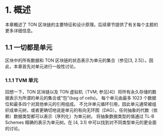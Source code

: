 # 1. 概述

本章概述了 TON 区块链的主要特征和设计原理。后续章节提供了有关每个主题的更多详细信息。

## 1.1 一切都是单元

区块中的所有数据和 TON 区块链的状态表示为单元的集合（参见[3, 2.5]）。因此，本章首先对单元进行一般性讨论。

### 1.1.1 TVM 单元

 回想一下，TON 区块链以及 TON 虚拟机（TVM; 参见[4]）将所有永久存储的数据表示为所谓的单元的集合或"包"(bag of cells)。 每个单元由最多 1023 个数据位和最多四个对其他单元的引用组成。 不允许单元循环引用，因此单元通常被组织成单元树，或者更确切地说是单元的有向无环图（DAG）。任何抽象的代数（依赖）数据类型都可以表示（序列化）为单元树。 将抽象数据类型的值通过 TL-B Schemes 精确的表示为单元树。在 [4, 3.1] 中可以找到对不同类型单元的更全面的讨论。

 